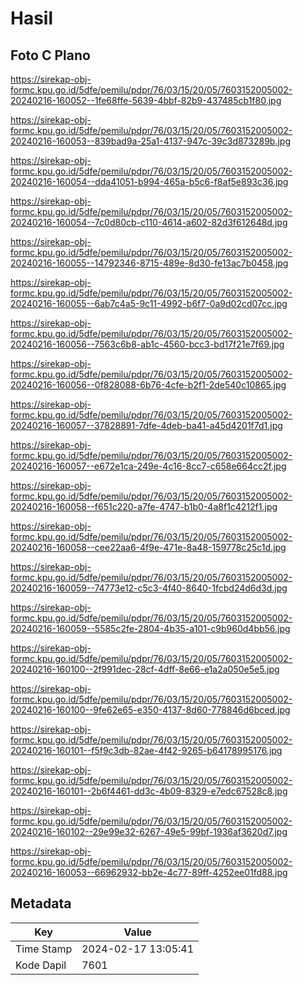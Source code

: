 # Hasil

## Foto C Plano

https://sirekap-obj-formc.kpu.go.id/5dfe/pemilu/pdpr/76/03/15/20/05/7603152005002-20240216-160052--1fe68ffe-5639-4bbf-82b9-437485cb1f80.jpg

https://sirekap-obj-formc.kpu.go.id/5dfe/pemilu/pdpr/76/03/15/20/05/7603152005002-20240216-160053--839bad9a-25a1-4137-947c-39c3d873289b.jpg

https://sirekap-obj-formc.kpu.go.id/5dfe/pemilu/pdpr/76/03/15/20/05/7603152005002-20240216-160054--dda41051-b994-465a-b5c6-f8af5e893c36.jpg

https://sirekap-obj-formc.kpu.go.id/5dfe/pemilu/pdpr/76/03/15/20/05/7603152005002-20240216-160054--7c0d80cb-c110-4614-a602-82d3f612648d.jpg

https://sirekap-obj-formc.kpu.go.id/5dfe/pemilu/pdpr/76/03/15/20/05/7603152005002-20240216-160055--14792346-8715-489e-8d30-fe13ac7b0458.jpg

https://sirekap-obj-formc.kpu.go.id/5dfe/pemilu/pdpr/76/03/15/20/05/7603152005002-20240216-160055--6ab7c4a5-9c11-4992-b6f7-0a9d02cd07cc.jpg

https://sirekap-obj-formc.kpu.go.id/5dfe/pemilu/pdpr/76/03/15/20/05/7603152005002-20240216-160056--7563c6b8-ab1c-4560-bcc3-bd17f21e7f69.jpg

https://sirekap-obj-formc.kpu.go.id/5dfe/pemilu/pdpr/76/03/15/20/05/7603152005002-20240216-160056--0f828088-6b76-4cfe-b2f1-2de540c10865.jpg

https://sirekap-obj-formc.kpu.go.id/5dfe/pemilu/pdpr/76/03/15/20/05/7603152005002-20240216-160057--37828891-7dfe-4deb-ba41-a45d4201f7d1.jpg

https://sirekap-obj-formc.kpu.go.id/5dfe/pemilu/pdpr/76/03/15/20/05/7603152005002-20240216-160057--e672e1ca-249e-4c16-8cc7-c658e664cc2f.jpg

https://sirekap-obj-formc.kpu.go.id/5dfe/pemilu/pdpr/76/03/15/20/05/7603152005002-20240216-160058--f651c220-a7fe-4747-b1b0-4a8f1c4212f1.jpg

https://sirekap-obj-formc.kpu.go.id/5dfe/pemilu/pdpr/76/03/15/20/05/7603152005002-20240216-160058--cee22aa6-4f9e-471e-8a48-159778c25c1d.jpg

https://sirekap-obj-formc.kpu.go.id/5dfe/pemilu/pdpr/76/03/15/20/05/7603152005002-20240216-160059--74773e12-c5c3-4f40-8640-1fcbd24d6d3d.jpg

https://sirekap-obj-formc.kpu.go.id/5dfe/pemilu/pdpr/76/03/15/20/05/7603152005002-20240216-160059--5585c2fe-2804-4b35-a101-c9b960d4bb56.jpg

https://sirekap-obj-formc.kpu.go.id/5dfe/pemilu/pdpr/76/03/15/20/05/7603152005002-20240216-160100--2f991dec-28cf-4dff-8e66-e1a2a050e5e5.jpg

https://sirekap-obj-formc.kpu.go.id/5dfe/pemilu/pdpr/76/03/15/20/05/7603152005002-20240216-160100--9fe62e65-e350-4137-8d60-778846d6bced.jpg

https://sirekap-obj-formc.kpu.go.id/5dfe/pemilu/pdpr/76/03/15/20/05/7603152005002-20240216-160101--f5f9c3db-82ae-4f42-9265-b64178995176.jpg

https://sirekap-obj-formc.kpu.go.id/5dfe/pemilu/pdpr/76/03/15/20/05/7603152005002-20240216-160101--2b6f4461-dd3c-4b09-8329-e7edc67528c8.jpg

https://sirekap-obj-formc.kpu.go.id/5dfe/pemilu/pdpr/76/03/15/20/05/7603152005002-20240216-160102--29e99e32-6267-49e5-99bf-1936af3620d7.jpg

https://sirekap-obj-formc.kpu.go.id/5dfe/pemilu/pdpr/76/03/15/20/05/7603152005002-20240216-160053--66962932-bb2e-4c77-89ff-4252ee01fd88.jpg


## Metadata

| Key        | Value               |
| ---------- | ------------------- |
| Time Stamp | 2024-02-17 13:05:41 |
| Kode Dapil | 7601                |



